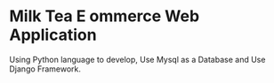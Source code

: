 # Milk Tea E ommerce Web Application
Using Python language to develop, Use Mysql as a Database and Use Django Framework.
